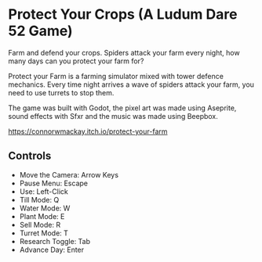 # Protect Your Crops (A Ludum Dare 52 Game)
Farm and defend your crops. Spiders attack your farm every night, how many days can you protect your farm for?

Protect your Farm is a farming simulator mixed with tower defence mechanics. Every time night arrives a wave of spiders attack your farm, you need to use turrets to stop them.

The game was built with Godot, the pixel art was made using Aseprite, sound effects with Sfxr and the music was made using Beepbox.

https://connorwmackay.itch.io/protect-your-farm

## Controls
- Move the Camera: Arrow Keys
- Pause Menu: Escape
- Use: Left-Click
- Till Mode: Q
- Water Mode: W
- Plant Mode: E
- Sell Mode: R
- Turret Mode: T
- Research Toggle: Tab
- Advance Day: Enter
